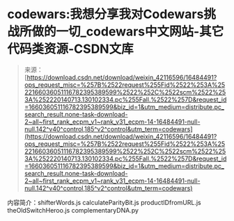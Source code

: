 <!--yml
category: codewars
date: 2022-08-13 11:28:13
-->

# codewars:我想分享我对Codewars挑战所做的一切_codewars中文网站-其它代码类资源-CSDN文库

> 来源：[https://download.csdn.net/download/weixin_42116596/16484491?ops_request_misc=%257B%2522request%255Fid%2522%253A%2522166036051116782395389599%2522%252C%2522scm%2522%253A%252220140713.130102334.pc%255Fall.%2522%257D&request_id=166036051116782395389599&biz_id=1&utm_medium=distribute.pc_search_result.none-task-download-2~all~first_rank_ecpm_v1~rank_v31_ecpm-14-16484491-null-null.142^v40^control,185^v2^control&utm_term=codewars](https://download.csdn.net/download/weixin_42116596/16484491?ops_request_misc=%257B%2522request%255Fid%2522%253A%2522166036051116782395389599%2522%252C%2522scm%2522%253A%252220140713.130102334.pc%255Fall.%2522%257D&request_id=166036051116782395389599&biz_id=1&utm_medium=distribute.pc_search_result.none-task-download-2~all~first_rank_ecpm_v1~rank_v31_ecpm-14-16484491-null-null.142^v40^control,185^v2^control&utm_term=codewars)

内容简介：shifterWords.js calculateParityBit.js productIDfromURL.js theOldSwitchHeroo.js complementaryDNA.py